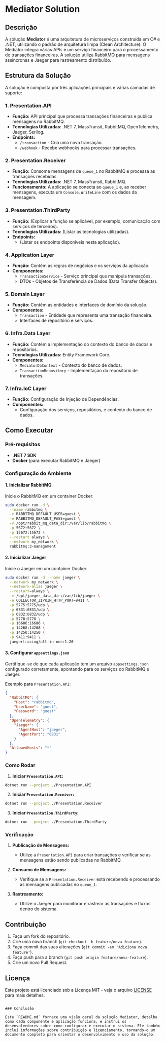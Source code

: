 # Mediator Solution

## Descrição

A solução **Mediator** é uma arquitetura de microserviços construída em C# e .NET, utilizando o padrão de arquitetura limpa (Clean Architecture). O Mediator integra várias APIs e um serviço financeiro para o processamento de transações financeiras. A solução utiliza RabbitMQ para mensagens assíncronas e Jaeger para rastreamento distribuído.

## Estrutura da Solução

A solução é composta por três aplicações principais e várias camadas de suporte:

### 1. Presentation.API
- **Função:** API principal que processa transações financeiras e publica mensagens no RabbitMQ.
- **Tecnologias Utilizadas:** .NET 7, MassTransit, RabbitMQ, OpenTelemetry, Jaeger, Serilog.
- **Endpoints:**
  - `/transaction` - Cria uma nova transação.
  - `/webhook` - Recebe webhooks para processar transações.

### 2. Presentation.Receiver
- **Função:** Consome mensagens de `queue_1` no RabbitMQ e processa as transações recebidas.
- **Tecnologias Utilizadas:** .NET 7, MassTransit, RabbitMQ.
- **Funcionamento:** A aplicação se conecta ao `queue_1` e, ao receber mensagens, executa um `Console.WriteLine` com os dados da mensagem.

### 3. Presentation.ThirdParty
- **Função:** (Explicar a função se aplicável, por exemplo, comunicação com serviços de terceiros).
- **Tecnologias Utilizadas:** (Listar as tecnologias utilizadas).
- **Endpoints:**
  - (Listar os endpoints disponíveis nesta aplicação).

### 4. Application Layer
- **Função:** Contém as regras de negócios e os serviços da aplicação.
- **Componentes:** 
  - `TransactionService` - Serviço principal que manipula transações.
  - DTOs - Objetos de Transferência de Dados (Data Transfer Objects).

### 5. Domain Layer
- **Função:** Contém as entidades e interfaces de domínio da solução.
- **Componentes:**
  - `Transaction` - Entidade que representa uma transação financeira.
  - Interfaces de repositório e serviços.

### 6. Infra.Data Layer
- **Função:** Contém a implementação do contexto do banco de dados e repositórios.
- **Tecnologias Utilizadas:** Entity Framework Core.
- **Componentes:**
  - `MediatorDbContext` - Contexto do banco de dados.
  - `TransactionRepository` - Implementação do repositório de transações.

### 7. Infra.IoC Layer
- **Função:** Configuração de Injeção de Dependências.
- **Componentes:**
  - Configuração dos serviços, repositórios, e contexto do banco de dados.

## Como Executar

### Pré-requisitos

- **.NET 7 SDK**
- **Docker** (para executar RabbitMQ e Jaeger)

### Configuração do Ambiente

#### 1. Inicializar RabbitMQ

Inicie o RabbitMQ em um container Docker:

```sh
sudo docker run -d \
  --name rabbitmq \
  -e RABBITMQ_DEFAULT_USER=guest \
  -e RABBITMQ_DEFAULT_PASS=guest \
  -v /opt/rabbit_mq_data_dir:/var/lib/rabbitmq \
  -p 5672:5672 \
  -p 15672:15672 \
  --restart always \
  --network my_network \
  rabbitmq:3-management
```

#### 2. Inicializar Jaeger

Inicie o Jaeger em um container Docker:

```sh
sudo docker run -d --name jaeger \
  --network my_network \
  --network-alias jaeger \
  --restart=always \
  -v /opt/jaeger_data_dir:/var/lib/jaeger \
  -e COLLECTOR_ZIPKIN_HTTP_PORT=9411 \
  -p 5775:5775/udp \
  -p 6831:6831/udp \
  -p 6832:6832/udp \
  -p 5778:5778 \
  -p 16686:16686 \
  -p 14268:14268 \
  -p 14250:14250 \
  -p 9411:9411 \
  jaegertracing/all-in-one:1.26
```

#### 3. Configurar `appsettings.json`

Certifique-se de que cada aplicação tem um arquivo `appsettings.json` configurado corretamente, apontando para os serviços do RabbitMQ e Jaeger.

Exemplo para `Presentation.API`:

```json
{
  "RabbitMQ": {
    "Host": "rabbitmq",
    "UserName": "guest",
    "Password": "guest"
  },
  "OpenTelemetry": {
    "Jaeger": {
      "AgentHost": "jaeger",
      "AgentPort": "6831"
    }
  },
  "AllowedHosts": "*"
}
```

### Como Rodar

1. **Iniciar `Presentation.API`:**

```sh
dotnet run --project ./Presentation.API
```

2. **Iniciar `Presentation.Receiver`:**

```sh
dotnet run --project ./Presentation.Receiver
```

3. **Iniciar `Presentation.ThirdParty`:**

```sh
dotnet run --project ./Presentation.ThirdParty
```

### Verificação

1. **Publicação de Mensagens:**
   - Utilize a `Presentation.API` para criar transações e verificar se as mensagens estão sendo publicadas no RabbitMQ.

2. **Consumo de Mensagens:**
   - Verifique se a `Presentation.Receiver` está recebendo e processando as mensagens publicadas no `queue_1`.

3. **Rastreamento:**
   - Utilize o Jaeger para monitorar e rastrear as transações e fluxos dentro do sistema.

## Contribuição

1. Faça um fork do repositório.
2. Crie uma nova branch (`git checkout -b feature/nova-feature`).
3. Faça commit das suas alterações (`git commit -am 'Adiciona nova feature'`).
4. Faça push para a branch (`git push origin feature/nova-feature`).
5. Crie um novo Pull Request.

## Licença

Este projeto está licenciado sob a Licença MIT - veja o arquivo [LICENSE](LICENSE) para mais detalhes.
```

### Conclusão

Este `README.md` fornece uma visão geral da solução Mediator, detalha como cada componente e aplicação funciona, e instrui os desenvolvedores sobre como configurar e executar o sistema. Ele também inclui informações sobre contribuição e licenciamento, tornando-o um documento completo para orientar o desenvolvimento e uso da solução.